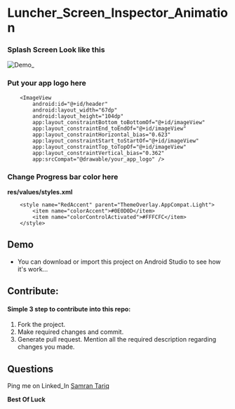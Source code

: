 # Luncher_Screen_Inspector_Animation

### Splash Screen Look like this

![Demo_](https://user-images.githubusercontent.com/50068566/93463325-086f0b00-f901-11ea-94c7-23a35c5aa189.gif)

### Put your app logo here 

```
    <ImageView
        android:id="@+id/header"
        android:layout_width="67dp"
        android:layout_height="104dp"
        app:layout_constraintBottom_toBottomOf="@+id/imageView"
        app:layout_constraintEnd_toEndOf="@+id/imageView"
        app:layout_constraintHorizontal_bias="0.623"
        app:layout_constraintStart_toStartOf="@+id/imageView"
        app:layout_constraintTop_toTopOf="@+id/imageView"
        app:layout_constraintVertical_bias="0.362"
        app:srcCompat="@drawable/your_app_logo" />
 ```

### Change Progress bar color here
**res/values/styles.xml**
```
    <style name="RedAccent" parent="ThemeOverlay.AppCompat.Light">
        <item name="colorAccent">#0E0D0D</item>
        <item name="colorControlActivated">#FFFCFC</item>
    </style>
```

## Demo
- You can download or import this project on Android Studio to see how it's work...

## Contribute:
#### Simple 3 step to contribute into this repo:

1. Fork the project.
2. Make required changes and commit.
3. Generate pull request. Mention all the required description regarding changes you made.

## Questions
Ping me on Linked_In [Samran Tariq](https://www.linkedin.com/in/samran-tariq/)

**Best Of Luck**
